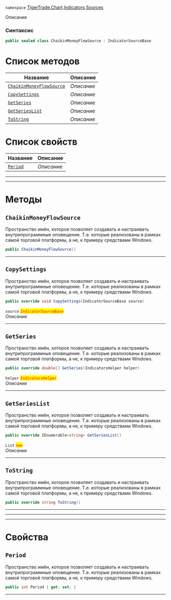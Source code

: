 
`namespace` [TigerTrade.Chart](../../../TigerTrade.Chart.md).[Indicators](../../../TigerTrade.Chart/Indicators.md).[Sources](../../../TigerTrade.Chart/Indicators/Sources.md)


Описание

### Синтаксис
```csharp
public sealed class ChaikinMoneyFlowSource : IndicatorSourceBase
```


# Список методов
| Название | Описание |
| --- | --- |
| [`ChaikinMoneyFlowSource`](./ChaikinMoneyFlowSource.cs/Методы/ChaikinMoneyFlowSource.md) | *Описание* |
| [`CopySettings`](./ChaikinMoneyFlowSource.cs/Методы/CopySettings.md) | *Описание* |
| [`GetSeries`](./ChaikinMoneyFlowSource.cs/Методы/GetSeries.md) | *Описание* |
| [`GetSeriesList`](./ChaikinMoneyFlowSource.cs/Методы/GetSeriesList.md) | *Описание* |
| [`ToString`](./ChaikinMoneyFlowSource.cs/Методы/ToString.md) | *Описание* |

# Список свойств
| Название | Описание |
| --- | --- |
| [`Period`](./ChaikinMoneyFlowSource.cs/Свойства/Period.md) | *Описание* |





***  
***  
# Методы

## `ChaikinMoneyFlowSource`
Пространство имён, которое позволяет создавать и настраивать внутрипрограммные оповещение. Т.е. которые реализованы в рамках самой торговой платформы, а не, к примеру средствами Windows.

```csharp
public ChaikinMoneyFlowSource()
```

***  

## `CopySettings`
Пространство имён, которое позволяет создавать и настраивать внутрипрограммные оповещение. Т.е. которые реализованы в рамках самой торговой платформы, а не, к примеру средствами Windows.

```csharp
public override void CopySettings(IndicatorSourceBase source)
```

`source` <mark style="color:red;">*`IndicatorSourceBase`*</mark>  
 *Описание*  


***  

## `GetSeries`
Пространство имён, которое позволяет создавать и настраивать внутрипрограммные оповещение. Т.е. которые реализованы в рамках самой торговой платформы, а не, к примеру средствами Windows.

```csharp
public override double[] GetSeries(IndicatorsHelper helper)
```
`helper` <mark style="color:red;">*`IndicatorsHelper`*</mark>  
 *Описание*  


***  

## `GetSeriesList`
Пространство имён, которое позволяет создавать и настраивать внутрипрограммные оповещение. Т.е. которые реализованы в рамках самой торговой платформы, а не, к примеру средствами Windows.

```csharp
public override IEnumerable<string> GetSeriesList()
```
`List` <mark style="color:red;">*`new`*</mark>  
 *Описание*  


***  

## `ToString`
Пространство имён, которое позволяет создавать и настраивать внутрипрограммные оповещение. Т.е. которые реализованы в рамках самой торговой платформы, а не, к примеру средствами Windows.

```csharp
public override string ToString()
```

***  
***  
 ***  
# Свойства

## `Period`
Пространство имён, которое позволяет создавать и настраивать внутрипрограммные оповещение. Т.е. которые реализованы в рамках самой торговой платформы, а не, к примеру средствами Windows.

```csharp
public int Period { get; set; }
```  
***

